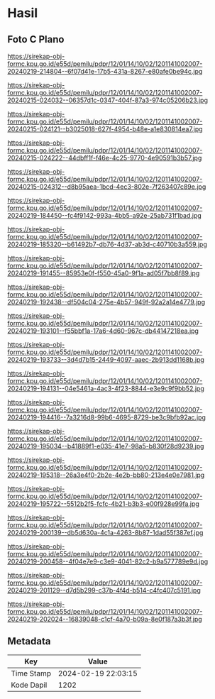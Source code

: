 # Hasil

## Foto C Plano

https://sirekap-obj-formc.kpu.go.id/e55d/pemilu/pdpr/12/01/14/10/02/1201141002007-20240219-214804--6f07d41e-17b5-431a-8267-e80afe0be94c.jpg

https://sirekap-obj-formc.kpu.go.id/e55d/pemilu/pdpr/12/01/14/10/02/1201141002007-20240215-024032--06357d1c-0347-404f-87a3-974c05206b23.jpg

https://sirekap-obj-formc.kpu.go.id/e55d/pemilu/pdpr/12/01/14/10/02/1201141002007-20240215-024121--b3025018-627f-4954-b48e-a1e830814ea7.jpg

https://sirekap-obj-formc.kpu.go.id/e55d/pemilu/pdpr/12/01/14/10/02/1201141002007-20240215-024222--44dbff1f-f46e-4c25-9770-4e90591b3b57.jpg

https://sirekap-obj-formc.kpu.go.id/e55d/pemilu/pdpr/12/01/14/10/02/1201141002007-20240215-024312--d8b95aea-1bcd-4ec3-802e-7f263407c89e.jpg

https://sirekap-obj-formc.kpu.go.id/e55d/pemilu/pdpr/12/01/14/10/02/1201141002007-20240219-184450--fc4f9142-993a-4bb5-a92e-25ab731f1bad.jpg

https://sirekap-obj-formc.kpu.go.id/e55d/pemilu/pdpr/12/01/14/10/02/1201141002007-20240219-185320--b61492b7-db76-4d37-ab3d-c40710b3a559.jpg

https://sirekap-obj-formc.kpu.go.id/e55d/pemilu/pdpr/12/01/14/10/02/1201141002007-20240219-191455--85953e0f-f550-45a0-9f1a-ad05f7bb8f89.jpg

https://sirekap-obj-formc.kpu.go.id/e55d/pemilu/pdpr/12/01/14/10/02/1201141002007-20240219-192438--df504c04-275e-4b57-949f-92a2a14e4779.jpg

https://sirekap-obj-formc.kpu.go.id/e55d/pemilu/pdpr/12/01/14/10/02/1201141002007-20240219-193101--f55bbf1a-17a6-4d60-967c-db44147218ea.jpg

https://sirekap-obj-formc.kpu.go.id/e55d/pemilu/pdpr/12/01/14/10/02/1201141002007-20240219-193733--3d4d7b15-2449-4097-aaec-2b913dd1168b.jpg

https://sirekap-obj-formc.kpu.go.id/e55d/pemilu/pdpr/12/01/14/10/02/1201141002007-20240219-194131--04e5461a-4ac3-4f23-8844-e3e9c9f9bb52.jpg

https://sirekap-obj-formc.kpu.go.id/e55d/pemilu/pdpr/12/01/14/10/02/1201141002007-20240219-194416--7a3216d8-99b6-4695-8729-be3c9bfb92ac.jpg

https://sirekap-obj-formc.kpu.go.id/e55d/pemilu/pdpr/12/01/14/10/02/1201141002007-20240219-195034--b41889f1-e035-41e7-98a5-b830f28d9239.jpg

https://sirekap-obj-formc.kpu.go.id/e55d/pemilu/pdpr/12/01/14/10/02/1201141002007-20240219-195318--26a3e4f0-2b2e-4e2b-bb80-213e4e0e7981.jpg

https://sirekap-obj-formc.kpu.go.id/e55d/pemilu/pdpr/12/01/14/10/02/1201141002007-20240219-195722--5512b2f5-fcfc-4b21-b3b3-e00f928e99fa.jpg

https://sirekap-obj-formc.kpu.go.id/e55d/pemilu/pdpr/12/01/14/10/02/1201141002007-20240219-200139--db5d630a-4c1a-4263-8b87-1dad55f387ef.jpg

https://sirekap-obj-formc.kpu.go.id/e55d/pemilu/pdpr/12/01/14/10/02/1201141002007-20240219-200458--4f04e7e9-c3e9-4041-82c2-b9a577789e9d.jpg

https://sirekap-obj-formc.kpu.go.id/e55d/pemilu/pdpr/12/01/14/10/02/1201141002007-20240219-201129--d7d5b299-c37b-4f4d-b514-c4fc407c5191.jpg

https://sirekap-obj-formc.kpu.go.id/e55d/pemilu/pdpr/12/01/14/10/02/1201141002007-20240219-202024--16839048-c1cf-4a70-b09a-8e0f187a3b3f.jpg


## Metadata

| Key        | Value               |
| ---------- | ------------------- |
| Time Stamp | 2024-02-19 22:03:15 |
| Kode Dapil | 1202                |



